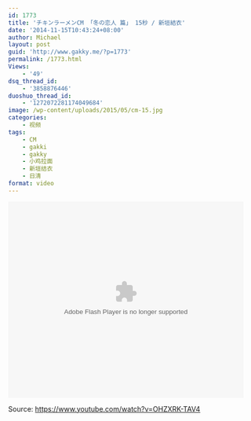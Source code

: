 ```yaml
---
id: 1773
title: 'チキンラーメンCM 「冬の恋人 篇」 15秒 / 新垣結衣'
date: '2014-11-15T10:43:24+08:00'
author: Michael
layout: post
guid: 'http://www.gakky.me/?p=1773'
permalink: /1773.html
Views:
    - '49'
dsq_thread_id:
    - '3858876446'
duoshuo_thread_id:
    - '1272072281174049684'
image: /wp-content/uploads/2015/05/cm-15.jpg
categories:
    - 视频
tags:
    - CM
    - gakki
    - gakky
    - 小鸡拉面
    - 新垣结衣
    - 日清
format: video
---
```


<embed height="400" src="http://www.tudou.com/v/oD24B73L4bI/&bid=05&rpid=51229674&resourceId=51229674_05_05_99/v.swf" type="application/x-shockwave-flash" width="480"></embed>

Source: <https://www.youtube.com/watch?v=OHZXRK-TAV4>